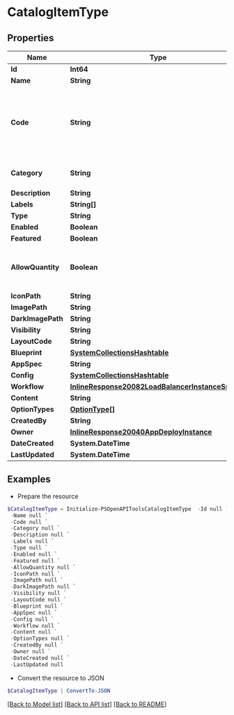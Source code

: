 # CatalogItemType
## Properties

Name | Type | Description | Notes
------------ | ------------- | ------------- | -------------
**Id** | **Int64** |  | [optional] 
**Name** | **String** |  | [optional] 
**Code** | **String** | Useful shortcode for provisioning naming schemes and export reference. | [optional] 
**Category** | **String** | Catalog Item Type category | [optional] 
**Description** | **String** |  | [optional] 
**Labels** | **String[]** |  | [optional] 
**Type** | **String** |  | [optional] 
**Enabled** | **Boolean** |  | [optional] 
**Featured** | **Boolean** |  | [optional] 
**AllowQuantity** | **Boolean** | Can users order more than one of this item at a time. | [optional] 
**IconPath** | **String** |  | [optional] 
**ImagePath** | **String** |  | [optional] 
**DarkImagePath** | **String** |  | [optional] 
**Visibility** | **String** |  | [optional] 
**LayoutCode** | **String** |  | [optional] 
**Blueprint** | [**SystemCollectionsHashtable**](.md) |  | [optional] 
**AppSpec** | **String** |  | [optional] 
**Config** | [**SystemCollectionsHashtable**](.md) |  | [optional] 
**Workflow** | [**InlineResponse20082LoadBalancerInstanceSslCert**](InlineResponse20082LoadBalancerInstanceSslCert.md) |  | [optional] 
**Content** | **String** |  | [optional] 
**OptionTypes** | [**OptionType[]**](OptionType.md) |  | [optional] 
**CreatedBy** | **String** |  | [optional] 
**Owner** | [**InlineResponse20040AppDeployInstance**](InlineResponse20040AppDeployInstance.md) |  | [optional] 
**DateCreated** | **System.DateTime** |  | [optional] 
**LastUpdated** | **System.DateTime** |  | [optional] 

## Examples

- Prepare the resource
```powershell
$CatalogItemType = Initialize-PSOpenAPIToolsCatalogItemType  -Id null `
 -Name null `
 -Code null `
 -Category null `
 -Description null `
 -Labels null `
 -Type null `
 -Enabled null `
 -Featured null `
 -AllowQuantity null `
 -IconPath null `
 -ImagePath null `
 -DarkImagePath null `
 -Visibility null `
 -LayoutCode null `
 -Blueprint null `
 -AppSpec null `
 -Config null `
 -Workflow null `
 -Content null `
 -OptionTypes null `
 -CreatedBy null `
 -Owner null `
 -DateCreated null `
 -LastUpdated null
```

- Convert the resource to JSON
```powershell
$CatalogItemType | ConvertTo-JSON
```

[[Back to Model list]](../README.md#documentation-for-models) [[Back to API list]](../README.md#documentation-for-api-endpoints) [[Back to README]](../README.md)

